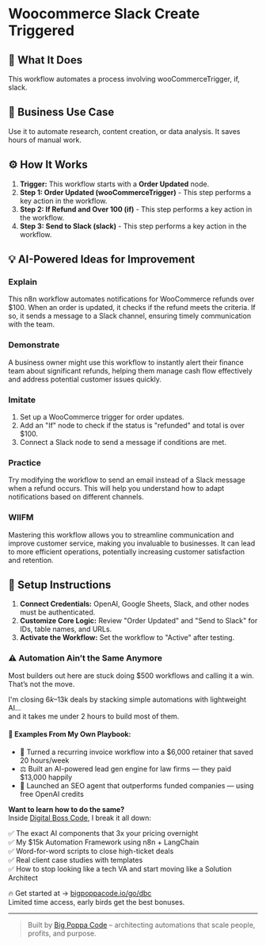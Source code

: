 # Woocommerce Slack Create Triggered

## 🚀 What It Does
This workflow automates a process involving wooCommerceTrigger, if, slack.

## 💼 Business Use Case
Use it to automate research, content creation, or data analysis. It saves hours of manual work.

## ⚙️ How It Works
1.  **Trigger:** This workflow starts with a **Order Updated** node.
2. **Step 1: Order Updated (wooCommerceTrigger)** - This step performs a key action in the workflow.
3. **Step 2: If Refund and Over 100 (if)** - This step performs a key action in the workflow.
4. **Step 3: Send to Slack (slack)** - This step performs a key action in the workflow.

## 💡 AI-Powered Ideas for Improvement
### Explain
This n8n workflow automates notifications for WooCommerce refunds over $100. When an order is updated, it checks if the refund meets the criteria. If so, it sends a message to a Slack channel, ensuring timely communication with the team.

### Demonstrate
A business owner might use this workflow to instantly alert their finance team about significant refunds, helping them manage cash flow effectively and address potential customer issues quickly.

### Imitate
1. Set up a WooCommerce trigger for order updates.
2. Add an "If" node to check if the status is "refunded" and total is over $100.
3. Connect a Slack node to send a message if conditions are met.

### Practice
Try modifying the workflow to send an email instead of a Slack message when a refund occurs. This will help you understand how to adapt notifications based on different channels.

### WIIFM
Mastering this workflow allows you to streamline communication and improve customer service, making you invaluable to businesses. It can lead to more efficient operations, potentially increasing customer satisfaction and retention.

## 🔧 Setup Instructions
1. **Connect Credentials:** OpenAI, Google Sheets, Slack, and other nodes must be authenticated.
2. **Customize Core Logic:** Review "Order Updated" and "Send to Slack" for IDs, table names, and URLs.
3. **Activate the Workflow:** Set the workflow to "Active" after testing.

### ⚠️ Automation Ain’t the Same Anymore

Most builders out here are stuck doing $500 workflows and calling it a win.  
That’s not the move.  

I'm closing $6k–$13k deals by stacking simple automations with lightweight AI...  
and it takes me under 2 hours to build most of them.

#### 🧠 Examples From My Own Playbook:
- 🔁 Turned a recurring invoice workflow into a $6,000 retainer that saved 20 hours/week  
- ⚖️ Built an AI-powered lead gen engine for law firms — they paid $13,000 happily  
- 🚀 Launched an SEO agent that outperforms funded companies — using free OpenAI credits  

**Want to learn how to do the same?**  
Inside [Digital Boss Code](https://bigpoppacode.io/go/dbc), I break it all down:

✅ The exact AI components that 3x your pricing overnight  
✅ My $15k Automation Framework using n8n + LangChain  
✅ Word-for-word scripts to close high-ticket deals  
✅ Real client case studies with templates  
✅ How to stop looking like a tech VA and start moving like a Solution Architect  

🔥 Get started at → [bigpoppacode.io/go/dbc](https://bigpoppacode.io/go/dbc)  
Limited time access, early birds get the best bonuses.

---
> Built by [Big Poppa Code](https://bigpoppacode.io) – architecting automations that scale people, profits, and purpose.
